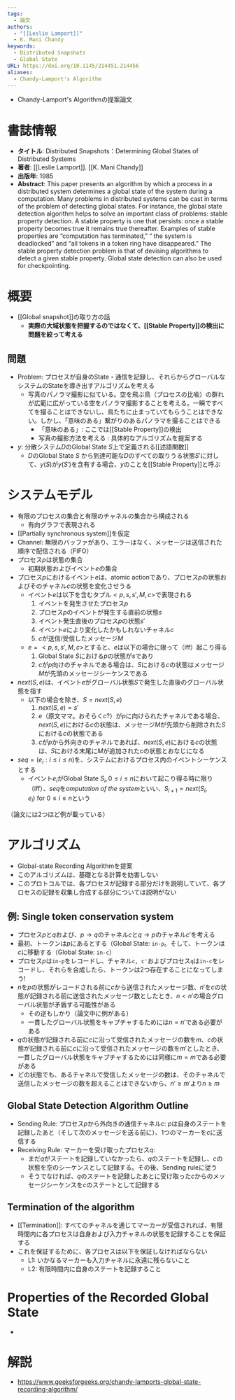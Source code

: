 ```yaml
---
tags:
  - 論文
authors:
  - "[[Leslie Lamport]]"
  - K. Mani Chandy
keywords:
  - Distributed Snapshots
  - Global State
URL: https://doi.org/10.1145/214451.214456
aliases:
  - Chandy-Lamport's Algorithm
---
```

- Chandy-Lamport's Algorithmの提案論文
# 書誌情報
- **タイトル**: Distributed Snapshots：Determining Global States of Distributed Systems
- **著者**: [[Leslie Lamport]]. [[K. Mani Chandy]]
- **出版年**: 1985
- **Abstract**: This paper presents an algorithm by which a process in a distributed system determines a global state of the system during a computation. Many problems in distributed systems can be cast in terms of the problem of detecting global states. For instance, the global state detection algorithm helps to solve an important class of problems: stable property detection. A stable property is one that persists: once a stable property becomes true it remains true thereafter. Examples of stable properties are “computation has terminated,” “ the system is deadlocked” and “all tokens in a token ring have disappeared.” The stable property detection problem is that of devising algorithms to detect a given stable property. Global state detection can also be used for checkpointing.

# 概要
- [[Global snapshot]]の取り方の話
	- **実際の大域状態を把握するのではなくて、[[Stable Property]]の検出に問題を絞って考える**
## 問題
- Problem: プロセスが自身のState・通信を記録し、それらからグローバルなシステムのStateを導き出すアルゴリズムを考える
	- 写真のパノラマ撮影に似ている。空を飛ぶ鳥（プロセスの比喩）の群れが広範に広がっている空をパノラマ撮影することを考える。一瞬ですべてを撮ることはできないし、鳥たちに止まっていてもらうことはできない。しかし、「意味のある」繋がりのあるパノラマを撮ることはできる
		- 「意味のある」: ここでは[[Stable Property]]の検出
		- 写真の撮影方法を考える : 具体的なアルゴリズムを提案する
- $y$: 分散システム$D$のGlobal State $S$上で定義される[[述語関数]]
	- $D$のGlobal State $S$ から到達可能な$D$のすべての取りうる状態$S'$に対して、$y(S)$が$y(S')$を含有する場合、$y$のことを[[Stable Property]]と呼ぶ
# システムモデル
- 有限のプロセスの集合と有限のチャネルの集合から構成される
	- 有向グラフで表現される
- [[Partially synchronous system]]を仮定
- Channel: 無限のバッファがあり、エラーはなく、メッセージは送信された順序で配信される（FIFO）
- プロセス$p$は状態の集合
	- 初期状態およびイベント$e$の集合
- プロセス$p$におけるイベント$e$は、atomic actionであり、プロセス$p$の状態およびそのチャネル$c$の状態を変化させうる
	- イベント$e$は以下を含むタプル$<p, s, s', M, c>$で表現される
		1. イベントを発生させたプロセス$p$
		2. プロセス$p$のイベントが発生する直前の状態$s$
		3. イベント発生直後のプロセス$p$の状態$s'$
		4. イベント$e$により変化したかもしれないチャネル$c$
		5. $c$が送信/受信したメッセージ$M$
	- $e = <p, s, s', M, c>$とすると、$e$は以下の場合に限って（iff）起こり得る
		1. Global State $S$における$p$の状態が$s$であり
		2. $c$が$p$向けのチャネルである場合は、$S$における$c$の状態はメッセージ$M$が先頭のメッセージシーケンスである
- $next(S, e)$は、イベント$e$がグローバル状態$S$で発生した直後のグローバル状態を指す
	- 以下の場合を除き、$S = next(S, e)$
		1. $next(S, e) = s'$
		2. $e$（原文ママ。おそらく$c$?）が$p$に向けられたチャネルである場合、$next(S, e)$における$c$の状態は、メッセージ$M$が先頭から削除された$S$における$c$の状態である
		3. $c$が$p$から外向きのチャネルであれば、$next(S, e)$における$c$の状態は、$S$における末尾に$M$が追加されたcの状態とおなじになる
- $seq = (e_i: i \leq i \leq n)$を、システムにおけるプロセス内のイベントシーケンスとする
	- イベント$e_i$がGlobal State $S_i, 0 \leq i \leq n$において起こり得る時に限り（iff）、$seq$を*omputation of the system*といい、$S_{i+1} = next(S_i, e_i) \ \textrm{for} \ 0 \leq i \leq n$という

（論文には2つほど例が載っている）

# アルゴリズム
- Global-state Recording Algorithmを提案
- このアルゴリズムは、基礎となる計算を妨害しない
- このプロトコルでは、各プロセスが記録する部分だけを説明していて、各プロセスの記録を収集し合成する部分については説明がない
## 例: Single token conservation system
- プロセス$p$と$q$および、$p \rightarrow q$のチャネル$c$と$q \rightarrow p$のチャネル$c'$を考える
- 最初、トークンは$p$にあるとする（Global State: `in-p`。そして、トークンは$c$に移動する（Global State: `in-c`）
- プロセス$p$は`in-p`をレコードし、チャネル`c, c'`およびプロセス`q`は`in-c`をレコードし、それらを合成したら、トークンは2つ存在することになってしまう!
- $n$を$p$の状態がレコードされる前に$c$から送信されたメッセージ数、$n'$を$c$の状態が記録される前に送信されたメッセージ数としたとき、$n < n'$の場合グローバル状態が矛盾する可能性がある
	- その逆もしかり（論文中に例がある）
	- 一貫したグローバル状態をキャプチャするためには$n = n'$である必要がある
- $q$の状態が記録される前に$c$に沿って受信されたメッセージの数を$m$、$c$の状態が記録される前に$c$に沿って受信されたメッセージの数を$m'$としたとき、一貫したグローバル状態をキャプチャするためには同様に$m=m$である必要がある
- どの状態でも、あるチャネルで受信したメッセージの数は、そのチャネルで送信したメッセージの数を超えることはできないから、$n' \geq m'$より$n \geq m$

## Global State Detection Algorithm Outline
- Sending Rule: プロセス$p$から外向きの通信チャネル$c$: $p$は自身のステートを記録したあと（そして次のメッセージを送る前に）、1つのマーカーを$c$に送信する
- Receiving Rule: マーカーを受け取ったプロセス$q$:
	- まだ$q$がステートを記録していなかったら、$q$のステートを記録し、$c$の状態を空のシーケンスとして記録する。その後、Sending ruleに従う
	- そうでなければ、$q$のステートを記録したあとに受け取った$c$からのメッセージシーケンスを$c$のステートとして記録する
## Termination of the algorithm
- [[Termination]]: すべてのチャネルを通じてマーカーが受信されれば、有限時間内に各プロセスは自身および入力チャネルの状態を記録することを保証する
- これを保証するために、各プロセスは以下を保証しなければならない
	- L1: いかなるマーカーも入力チャネルに永遠に残らないこと
	- L2: 有限時間内に自身のステートを記録すること
# Properties of the Recorded Global State
- 

# 解説
- https://www.geeksforgeeks.org/chandy-lamports-global-state-recording-algorithm/